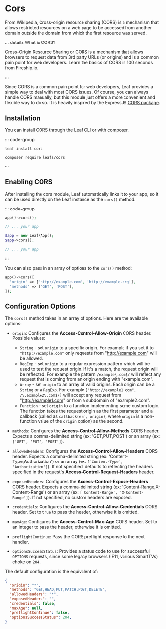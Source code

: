 # Cors

<!-- markdownlint-disable no-inline-html -->

<script setup>
import VideoModal from '@theme/components/shared/VideoModal.vue'
</script>

From Wikipedia, Cross-origin resource sharing (CORS) is a mechanism that allows restricted resources on a web page to be accessed from another domain outside the domain from which the first resource was served.

::: details What is CORS?

Cross-Origin Resource Sharing or CORS is a mechanism that allows browsers to request data from 3rd party URLs (or origins) and is a common pain point for web developers. Learn the basics of CORS in 100 seconds from Fireship.io.

<VideoModal
  subject="Watch this video on CORS by Fireship.io"
  videoUrl="https://www.youtube.com/embed/4KHiSt0oLJ0"
/>

:::

Since CORS is a common pain point for web developers, Leaf provides a simple way to deal with most CORS issues. Of course, you can always handle CORS manually, but this module just offers a more convenient and flexible way to do so. It is heavily inspired by the ExpressJS [CORS package](https://github.com/expressjs/cors).

## Installation

You can install CORS through the Leaf CLI or with composer.

::: code-group

```bash:no-line-numbers [Leaf CLI]
leaf install cors
```

```bash:no-line-numbers [Composer]
composer require leafs/cors
```

:::

## Enabling CORS

After installing the cors module, Leaf automatically links it to your app, so it can be used directly on the Leaf instance as the `cors()` method.

::: code-group

```php [Functional Mode]
app()->cors();

// ... your app
```

```php [Class Mode]
$app = new Leaf\App();
$app->cors();

// ... your app
```

:::

You can also pass in an array of options to the `cors()` method:

```php
app()->cors([
  'origin' => ['http://example.com', 'http://example.org'],
  'methods' => ['GET', 'POST'],
]);
```

## Configuration Options

The `cors()` method takes in an array of options. Here are the available options:

- `origin`: Configures the **Access-Control-Allow-Origin** CORS header. Possible values:
  * `String` - set `origin` to a specific origin. For example if you set it to `"http://example.com"` only requests from "http://example.com" will be allowed.
  * `RegExp` - set `origin` to a regular expression pattern which will be used to test the request origin. If it's a match, the request origin will be reflected. For example the pattern `/example\.com$/` will reflect any request that is coming from an origin ending with "example.com".
  * `Array` - set `origin` to an array of valid origins. Each origin can be a `String` or a `RegExp`. For example `["http://example1.com", /\.example2\.com$/]` will accept any request from "http://example1.com" or from a subdomain of "example2.com".
  * `Function` - set `origin` to a function implementing some custom logic. The function takes the request origin as the first parameter and a callback (called as `callback(err, origin)`, where `origin` is a non-function value of the `origin` option) as the second.

- `methods`: Configures the **Access-Control-Allow-Methods** CORS header. Expects a comma-delimited string (ex: 'GET,PUT,POST') or an array (ex: `['GET', 'PUT', 'POST']`).

- `allowedHeaders`: Configures the **Access-Control-Allow-Headers** CORS header. Expects a comma-delimited string (ex: 'Content-Type,Authorization') or an array (ex: `['Content-Type', 'Authorization']`). If not specified, defaults to reflecting the headers specified in the request's **Access-Control-Request-Headers** header.

- `exposedHeaders`: Configures the **Access-Control-Expose-Headers** CORS header. Expects a comma-delimited string (ex: 'Content-Range,X-Content-Range') or an array (ex: `['Content-Range', 'X-Content-Range']`). If not specified, no custom headers are exposed.

- `credentials`: Configures the **Access-Control-Allow-Credentials** CORS header. Set to `true` to pass the header, otherwise it is omitted.

- `maxAge`: Configures the **Access-Control-Max-Age** CORS header. Set to an integer to pass the header, otherwise it is omitted.

- `preflightContinue`: Pass the CORS preflight response to the next handler.

- `optionsSuccessStatus`: Provides a status code to use for successful `OPTIONS` requests, since some legacy browsers (IE11, various SmartTVs) choke on `204`.

The default configuration is the equivalent of:

```json
{
  "origin": "*",
  "methods": "GET,HEAD,PUT,PATCH,POST,DELETE",
  "allowedHeaders": "*",
  "exposedHeaders": "",
  "credentials": false,
  "maxAge": null,
  "preflightContinue": false,
  "optionsSuccessStatus": 204,
}
```
